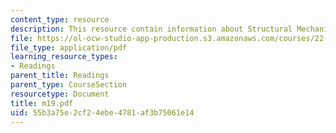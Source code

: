 ```yaml
---
content_type: resource
description: This resource contain information about Structural Mechanics.
file: https://ol-ocw-studio-app-production.s3.amazonaws.com/courses/22-314j-structural-mechanics-in-nuclear-power-technology-fall-2006/55b3a75e2cf24ebe4781af3b75061e14_m19.pdf
file_type: application/pdf
learning_resource_types:
- Readings
parent_title: Readings
parent_type: CourseSection
resourcetype: Document
title: m19.pdf
uid: 55b3a75e-2cf2-4ebe-4781-af3b75061e14
---
```

